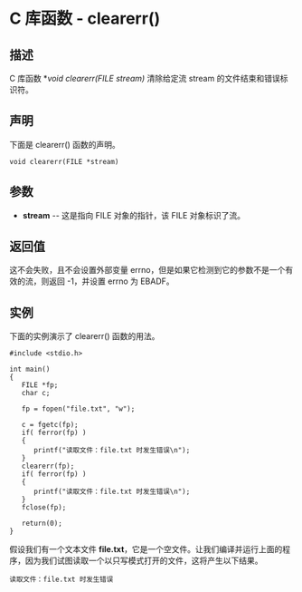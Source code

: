 
# C 库函数 - clearerr()

  

## 描述

C 库函数 **void clearerr(FILE *stream)** 清除给定流 stream 的文件结束和错误标识符。

## 声明

下面是 clearerr() 函数的声明。

```
void clearerr(FILE *stream)

```

## 参数

*   **stream** -- 这是指向 FILE 对象的指针，该 FILE 对象标识了流。

## 返回值

这不会失败，且不会设置外部变量 errno，但是如果它检测到它的参数不是一个有效的流，则返回 -1，并设置 errno 为 EBADF。

## 实例

下面的实例演示了 clearerr() 函数的用法。

```
#include <stdio.h>

int main()
{
   FILE *fp;
   char c;

   fp = fopen("file.txt", "w");

   c = fgetc(fp);
   if( ferror(fp) )
   {
      printf("读取文件：file.txt 时发生错误\n");
   }
   clearerr(fp);
   if( ferror(fp) )
   {
      printf("读取文件：file.txt 时发生错误\n");
   }
   fclose(fp);

   return(0);
}

```

假设我们有一个文本文件 **file.txt**，它是一个空文件。让我们编译并运行上面的程序，因为我们试图读取一个以只写模式打开的文件，这将产生以下结果。

```
读取文件：file.txt 时发生错误

```

  

